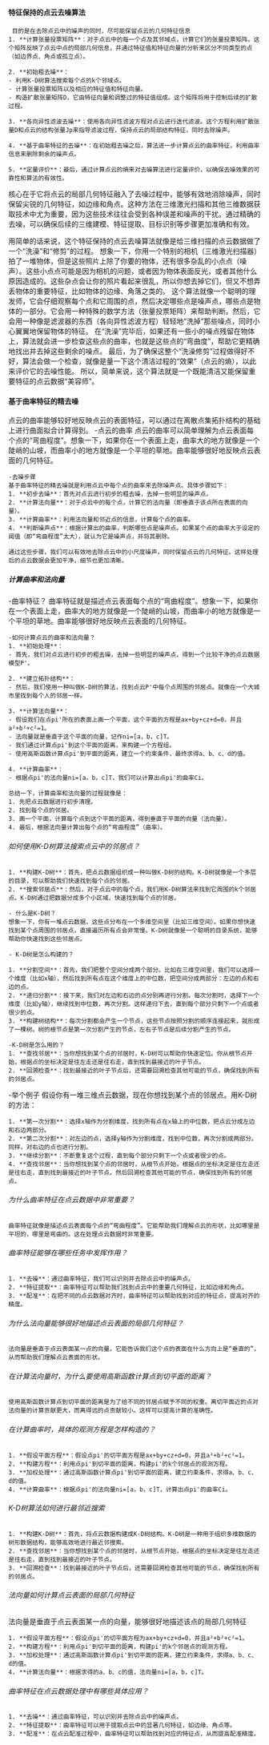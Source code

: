 #### 特征保持的点云去噪算法
     目的是在去除点云中的噪声的同时，尽可能保留点云的几何特征信息
    1. **计算张量投票矩阵**：对于点云中的每一个点及其邻域点，计算它们的张量投票矩阵。这个矩阵反映了点云中点的局部几何信息，并通过特征值和特征向量的分析来区分不同类型的点（如边界点、角点或孤立点）。

    2. **初始粗去噪**：
    - 利用K-D树算法搜索每个点的k个邻域点。
    - 计算张量投票矩阵以及相应的特征值和特征向量。
    - 构造扩散张量矩阵D，它由特征向量和调整过的特征值组成。这个矩阵将用于控制后续的扩散过程。

    3. **各向异性滤波去噪**：使用各向异性滤波方程对点云进行迭代滤波。这个方程利用扩散张量D和点云的结构张量Jp来指导滤波过程，保持点云的局部结构特征，同时去除噪声。

    4. **基于曲率特征的去噪**：在初始粗去噪之后，算法进一步计算点云的曲率特征，利用曲率信息来删除剩余的噪声点。

    5. **定量评价**：最后，通过计算点云的熵来对去噪算法进行定量评价，以确保去噪效果的可靠性和算法的有效性。
   核心在于它将点云的局部几何特征融入了去噪过程中，能够有效地消除噪声，同时保留尖锐的几何特征，如边缘和角点。这种方法在三维激光扫描和其他三维数据获取技术中尤为重要，因为这些技术往往会受到各种误差和噪声的干扰。通过精确的去噪，可以确保后续的三维建模、特征提取、目标识别等步骤更加准确和有效。
   

用简单的话来说，这个特征保持的点云去噪算法就像是给三维扫描的点云数据做了一个“洗澡”和“修剪”的过程。
想象一下，你用一个特别的相机（三维激光扫描器）拍了一堆物体，但是这些照片上除了你要的物体，还有很多杂乱的小点点（噪声）。这些小点点可能是因为相机的问题，或者因为物体表面反光，或者其他什么原因造成的。这些杂点会让你的照片看起来很乱，所以你想去掉它们，但又不想弄丢物体的重要特征，比如物体的边缘、角落之类的。
这个算法就像一个聪明的理发师，它会仔细观察每个点和它周围的点，然后决定哪些点是噪声点，哪些点是物体的一部分。它会用一种特殊的数学方法（张量投票矩阵）来帮助判断。然后，它会用一种像是滤波器的东西（各向异性滤波方程）轻轻地“洗掉”那些噪点，同时小心翼翼地保留物体的特征。
在“洗澡”完毕后，如果还有一些小的噪点残留在物体上，算法就会进一步检查这些点的曲率，也就是这些点的“弯曲度”，帮助它更精确地找出并去掉这些剩余的噪点。
最后，为了确保这整个“洗澡修剪”过程做得好不好，算法会做一个检查，就像是量一下这个清洁过程的“效果”（点云的熵），以此来评价它的去噪性能。
所以，简单来说，这个算法就是一个既能清洁又能保留重要特征的点云数据“美容师”。


#### 基于曲率特征的精去噪
  点云的曲率能够较好地反映点云的表面特征，可以通过在离散点集拓扑结构的基础上进行曲面拟合计算得到。
  -点云的曲率
    点云的曲率可以简单理解为点云表面每个点的“弯曲程度”。想象一下，如果你在一个表面上走，曲率大的地方就像是一个陡峭的山坡，而曲率小的地方就像是一个平坦的草地。曲率能够很好地反映点云表面的几何特征。

    -去噪步骤
    基于曲率特征的精去噪就是利用点云中每个点的曲率来去除噪声点。具体步骤如下：
    1. **初步去噪**：首先对点云进行初步的粗去噪，去掉一些明显的噪声点。
    2. **计算法向量**：对于点云中的每个点，计算它的法向量（即垂直于该点所在表面的向量）。
    3. **计算曲率**：利用法向量和邻近点的信息，计算每个点的曲率。
    4. **判断噪声点**：根据计算出的曲率，判断哪些点是噪声点。如果某个点的曲率大于设定的阈值（即“弯曲程度”太大），就认为它是噪声点，并将其删除。

    通过这些步骤，我们可以有效地去除点云中的小尺度噪声，同时保留点云的几何特征。这样处理后的点云数据会更加干净，细节也更加清晰。  


##### 计算曲率和法向量
   -曲率特征？
    曲率特征就是描述点云表面每个点的“弯曲程度”。想象一下，如果你在一个表面上走，曲率大的地方就像是一个陡峭的山坡，而曲率小的地方就像是一个平坦的草地。曲率能够很好地反映点云表面的几何特征。

    -如何计算点云的曲率和法向量？
    1. **初始处理**：
    - 首先，我们对点云进行初步的粗去噪，去掉一些明显的噪声点，得到一个比较干净的点云数据模型P'。

    2. **建立拓扑结构**：
    - 然后，我们使用一种叫做K-D树的算法，找到点云P'中每个点周围的邻居点。就像在一个大城市里找到每个人的邻居一样。

    3. **计算法向量**：
    - 假设我们在点pi'所在的表面上画一个平面，这个平面的方程是ax+by+cz+d=0，并且a²+b²+c²=1。
    - 法向量就是垂直于这个平面的向量，记作ni=[a，b，c]T。
    - 我们通过计算点pi'到这个平面的距离，来构建一个方程组。
    - 使用高斯函数计算点pi'到平面的距离，建立一个约束条件，最终求得a、b、c、d的值。

    4. **计算曲率**：
    - 根据点pi'的法向量ni=[a，b，c]T，我们可以计算出点pi'的曲率Ci。

    总结一下，计算曲率和法向量的过程就像是：
    1. 先把点云数据进行初步清理。
    2. 找到每个点的邻居。
    3. 画一个平面，计算每个点到这个平面的距离，得到垂直于平面的向量（法向量）。
    4. 最后，根据法向量计算出每个点的“弯曲程度”（曲率）。



###### 如何使用K-D树算法搜索点云中的邻居点？
    1. **构建K-D树**：首先，把点云数据组织成一种叫做K-D树的结构。K-D树就像是一个多层的目录，可以帮助我们快速找到每个点的邻居。
    2. **搜索邻居点**：然后，对于点云中的每个点，我们用K-D树算法来找到它周围的k个邻居点。K-D树通过把数据分成多个小区域，快速找到每个点的邻居。

    - 什么是K-D树？
    想象一下，你有一堆点云数据，这些点分布在一个多维空间里（比如三维空间）。如果你想快速找到某个点周围的邻居点，直接遍历所有点会非常慢。K-D树就像是一个聪明的目录系统，能够帮助你快速找到这些邻居点。

    - K-D树是怎么构建的？

    1. **分割空间**：首先，我们把整个空间分成两个部分。比如在三维空间里，我们可以选择一个维度（比如x轴），然后找到所有点在这个维度上的中位数，把空间分成两部分：左边的点和右边的点。
    2. **递归分割**：接下来，我们对左边和右边的点分别再进行分割。每次分割时，选择下一个维度（比如y轴），继续找到中位数，再次分割。这样递归下去，直到每个部分只剩下一个点或者很少的点。
    3. **构建树结构**：每次分割都会产生一个节点，这些节点按照分割的顺序连接起来，就形成了一棵树。树的根节点是第一次分割产生的节点，左右子节点是后续分割产生的节点。

    -K-D树是怎么用的？
    1. **查找邻居**：当你想找到某个点的邻居时，K-D树可以帮助你快速定位。你从根节点开始，根据点的坐标决定是往左走还是往右走，直到找到最接近的叶子节点。
    2. **回溯检查**：找到最接近的叶子节点后，还需要回溯检查其他可能的节点，确保找到所有的邻居点。

   -举个例子
   假设你有一堆三维点云数据，现在你想找到某个点的邻居点。用K-D树的方法：

    1. **第一次分割**：选择x轴作为分割维度，找到所有点在x轴上的中位数，把点云分成左边和右边两部分。
    2. **第二次分割**：对左边的点，选择y轴作为分割维度，找到中位数，再次分割成两部分。同样，对右边的点也进行分割。
    3. **继续分割**：不断重复这个过程，直到每个部分只剩下一个点或者很少的点。
    4. **查找邻居**：当你想找到某个点的邻居时，从根节点开始，根据点的坐标决定是往左走还是往右走，直到找到最接近的叶子节点。然后回溯检查其他可能的节点，确保找到所有的邻居点。


###### 为什么曲率特征在点云数据中非常重要？
    曲率特征就像是描述点云表面每个点的“弯曲程度”。它能帮助我们理解点云的形状，比如哪里是平坦的，哪里是弯曲的。这在处理点云数据时非常重要。

###### 曲率特征能够在哪些任务中发挥作用？
    1. **去噪**：通过曲率特征，我们可以识别并去除点云中的噪声点。
    2. **特征提取**：曲率特征可以帮助我们找到点云中的重要几何特征，比如边缘和角点。
    3. **配准**：在把不同的点云数据对齐时，曲率特征可以帮助找到对应的特征点，提高对齐的精度。

###### 为什么法向量能够很好地描述点云表面的局部几何特征？
    法向量是垂直于点云表面某一点的向量。它能告诉我们这个点的表面在什么方向上是“垂直的”，从而帮助我们理解点云表面的形状。

###### 在计算法向量时，为什么要使用高斯函数计算点到切平面的距离？
    使用高斯函数计算点到切平面的距离是为了给不同的邻居点赋予不同的权重。离切平面近的点对法向量的计算贡献更大，而离得远的点贡献较小。这样可以提高计算的准确性。

###### 在计算曲率时，具体的观测方程是怎样构造的？
    1. **假设平面方程**：假设点pi'的切平面方程是ax+by+cz+d=0，并且a²+b²+c²=1。
    2. **构建方程**：利用点pi'到切平面的距离，构建pi'的k个邻居点的观测方程。
    3. **加权处理**：通过高斯函数计算点pi'到切平面的距离，建立约束条件，求得a、b、c、d的值。
    4. **计算曲率**：根据点pi'的法向量ni=[a，b，c]T，计算出点pi'的曲率Ci。


###### K-D树算法如何进行最邻近搜索
    1. **构建K-D树**：首先，将点云数据构建成K-D树结构。K-D树是一种用于组织多维数据的树形数据结构，能够高效地进行最近邻搜索。
    2. **查找邻居**：当你想找到某个点的邻居时，从根节点开始，根据点的坐标决定是往左走还是往右走，直到找到最接近的叶子节点。
    3. **回溯检查**：找到最接近的叶子节点后，还需要回溯检查其他可能的节点，确保找到所有的邻居点。

###### 法向量如何计算点云表面的局部几何特征
   法向量是垂直于点云表面某一点的向量，能够很好地描述该点的局部几何特征
   
    1. **假设平面方程**：假设点pi'的切平面方程为ax+by+cz+d=0，并且a²+b²+c²=1。
    2. **构建方程**：利用点pi'到切平面的距离，构建pi'的k个邻居点的观测方程。
    3. **加权处理**：通过高斯函数计算点pi'到切平面的距离，建立约束条件，求得a、b、c、d的值。
    4. **计算法向量**：根据求得的a、b、c的值，法向量ni=[a，b，c]T。

###### 曲率特征在点云数据处理中有哪些具体应用？
    1. **去噪**：通过曲率特征，可以识别并去除点云中的噪声点。
    2. **特征提取**：曲率特征可以用于提取点云中的显著几何特征，如边缘、角点等。
    3. **配准**：在点云配准过程中，曲率特征可以帮助找到对应的特征点，从而提高配准精度。







